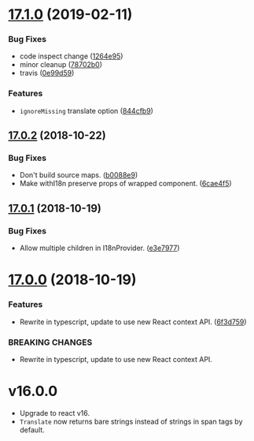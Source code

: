 # [17.1.0](https://github.com/benbria/react-i18n-wrapper/compare/v17.0.2...v17.1.0) (2019-02-11)


### Bug Fixes

* code inspect change ([1264e95](https://github.com/benbria/react-i18n-wrapper/commit/1264e95))
* minor cleanup ([78702b0](https://github.com/benbria/react-i18n-wrapper/commit/78702b0))
* travis ([0e99d59](https://github.com/benbria/react-i18n-wrapper/commit/0e99d59))


### Features

* `ignoreMissing` translate option ([844cfb9](https://github.com/benbria/react-i18n-wrapper/commit/844cfb9))

## [17.0.2](https://github.com/benbria/react-i18n-wrapper/compare/v17.0.1...v17.0.2) (2018-10-22)


### Bug Fixes

* Don't build source maps. ([b0088e9](https://github.com/benbria/react-i18n-wrapper/commit/b0088e9))
* Make withI18n preserve props of wrapped component. ([6cae4f5](https://github.com/benbria/react-i18n-wrapper/commit/6cae4f5))

## [17.0.1](https://github.com/benbria/react-i18n-wrapper/compare/v17.0.0...v17.0.1) (2018-10-19)


### Bug Fixes

* Allow multiple children in I18nProvider. ([e3e7977](https://github.com/benbria/react-i18n-wrapper/commit/e3e7977))

# [17.0.0](https://github.com/benbria/react-i18n-wrapper/compare/v16.0.0...v17.0.0) (2018-10-19)

### Features

* Rewrite in typescript, update to use new React context API. ([6f3d759](https://github.com/benbria/react-i18n-wrapper/commit/6f3d759))

### BREAKING CHANGES

* Rewrite in typescript, update to use new React context API.

# v16.0.0

* Upgrade to react v16.
* `Translate` now returns bare strings instead of strings in span tags by default.
